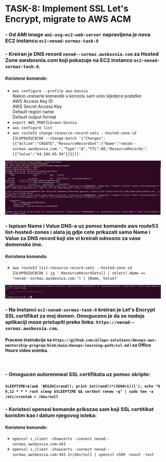 # TASK-8: Implement SSL Let's Encrypt, migrate to AWS ACM  
   
### - Od AMI image `ami-asg-ec2-web-server` napravljena je nova EC2 instancu `ec2-nenad-sormaz-task-8`  

### - Kreiran je DNS record `nenad--sormaz.awsbosnia.com` za Hosted Zone awsbosnia.com koji pokazuje na EC2 instancu `ec2-nenad-sormaz-task-8`. 

##### Koristene komande:
- `aws configure --profile aws-bosnia`  
Nakon unesene komande u konzolu sam unio sljedece podatke:  
    AWS Access Key ID  
    AWS Secret Access Key  
    Default region name  
    Default output format  
- `export AWS_PROFILE=aws-bosnia`  
- `aws configure list`  
- `aws route53 change-resource-record-sets --hosted-zone-id Z3LHP8UIUC8CDK --change-batch '{"Changes":[{"Action":"CREATE","ResourceRecordSet":{"Name":"nenad--sormaz.awsbosnia.com.","Type":"A","TTL":60,"ResourceRecords":[{"Value":"44.204.65.94"}]}}]}'`  

![](https://github.com/NenadSormaz/nenad-sormaz-devops-mentorship/blob/task-8/week-9/screenshots/DNS.png?raw=true)   

### - Ispisan Name i Value DNS-a uz pomoc komande aws route53 list-hosted-zones i alata jq gdje cete prikazati samo Name i Value za DNS record koji ste vi kreirali odnosno za vase domensko ime.  

#### Koristena komanda:  
- `aws route53 list-resource-record-sets --hosted-zone-id Z3LHP8UIUC8CDK | jq '.ResourceRecordSets[] | select(.Name == "nenad--sormaz.awsbosnia.com.") | {Name, Value}'`  

![](https://github.com/NenadSormaz/nenad-sormaz-devops-mentorship/blob/task-8/week-9/screenshots/DNS2.png?raw=true)  


### - Na instanci `ec2-nenad-sormaz-task-8` kreiran je Let's Encrypt SSL certifikat za moj domen. Omoguceno je da se nodejs aplikaciji moze pristupiti preko linka: `https://nenad--sormaz.awsbosnia.com`.

#### Pracene instrukcije sa `https://github.com/allops-solutions/devops-aws-mentorship-program/blob/main/devops-learning-path/ssl.md` i sa Office Hours video snimka.  

![]()  

### - Omogucen autorenewal SSL certifikata uz pomoc skripte:

#### `SLEEPTIME=$(awk 'BEGIN{srand(); print int(rand()*(3600+1))}'); echo "0 0,12 * * * root sleep $SLEEPTIME && certbot renew -q" | sudo tee -a /etc/crontab > /dev/null`

### - Koristeci openssl komande prikazao sam koji SSL certitikat koristim kao i datum njegovog isteka:  

#### Koristene komande:  

- `openssl s_client -showcerts -connect nenad--sormaz.awsbosnia.com:443`  
- `openssl s_client -showcerts -connect nenad--sormaz.awsbosnia.com:443 2>/dev/null | openssl x509 -noout -text`  